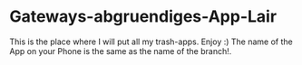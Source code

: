 # Gateways-abgruendiges-App-Lair
This is the place where I will put all my trash-apps. Enjoy :)
The name of the App on your Phone is the same as the name of the branch!. 

 
